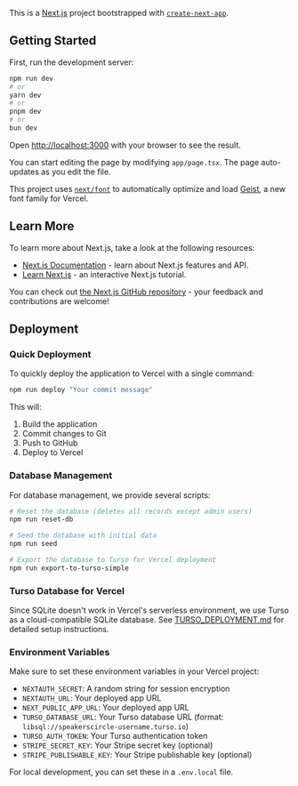 This is a [Next.js](https://nextjs.org) project bootstrapped with [`create-next-app`](https://nextjs.org/docs/app/api-reference/cli/create-next-app).

## Getting Started

First, run the development server:

```bash
npm run dev
# or
yarn dev
# or
pnpm dev
# or
bun dev
```

Open [http://localhost:3000](http://localhost:3000) with your browser to see the result.

You can start editing the page by modifying `app/page.tsx`. The page auto-updates as you edit the file.

This project uses [`next/font`](https://nextjs.org/docs/app/building-your-application/optimizing/fonts) to automatically optimize and load [Geist](https://vercel.com/font), a new font family for Vercel.

## Learn More

To learn more about Next.js, take a look at the following resources:

- [Next.js Documentation](https://nextjs.org/docs) - learn about Next.js features and API.
- [Learn Next.js](https://nextjs.org/learn) - an interactive Next.js tutorial.

You can check out [the Next.js GitHub repository](https://github.com/vercel/next.js) - your feedback and contributions are welcome!

## Deployment

### Quick Deployment

To quickly deploy the application to Vercel with a single command:

```bash
npm run deploy "Your commit message"
```

This will:
1. Build the application
2. Commit changes to Git
3. Push to GitHub
4. Deploy to Vercel

### Database Management

For database management, we provide several scripts:

```bash
# Reset the database (deletes all records except admin users)
npm run reset-db

# Seed the database with initial data
npm run seed

# Export the database to Turso for Vercel deployment
npm run export-to-turso-simple
```

### Turso Database for Vercel

Since SQLite doesn't work in Vercel's serverless environment, we use Turso as a cloud-compatible SQLite database. See [TURSO_DEPLOYMENT.md](./TURSO_DEPLOYMENT.md) for detailed setup instructions.

### Environment Variables

Make sure to set these environment variables in your Vercel project:

- `NEXTAUTH_SECRET`: A random string for session encryption
- `NEXTAUTH_URL`: Your deployed app URL
- `NEXT_PUBLIC_APP_URL`: Your deployed app URL
- `TURSO_DATABASE_URL`: Your Turso database URL (format: `libsql://speakerscircle-username.turso.io`)
- `TURSO_AUTH_TOKEN`: Your Turso authentication token
- `STRIPE_SECRET_KEY`: Your Stripe secret key (optional)
- `STRIPE_PUBLISHABLE_KEY`: Your Stripe publishable key (optional)

For local development, you can set these in a `.env.local` file.
